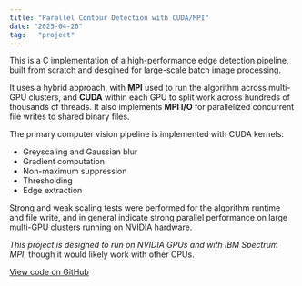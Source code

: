 ```yaml
---
title: "Parallel Contour Detection with CUDA/MPI"
date: "2025-04-20"
tag:   "project"
---
```


This is a C implementation of a high-performance edge detection pipeline, built from scratch and desgined for large-scale batch image processing.

It uses a hybrid approach, with **MPI** used to run the algorithm across multi-GPU clusters, and **CUDA** within each GPU to split work across hundreds of thousands of threads. It also implements **MPI I/O** for parallelized concurrent file writes to shared binary files.

The primary computer vision pipeline is implemented with CUDA kernels:

- Greyscaling and Gaussian blur
- Gradient computation
- Non-maximum suppression
- Thresholding
- Edge extraction

Strong and weak scaling tests were performed for the algorithm runtime and file write, and in general indicate strong parallel performance on large multi-GPU clusters running on NVIDIA hardware.

*This project is designed to run on NVIDIA GPUs and with IBM Spectrum MPI*, though it would likely work with other CPUs.

[<ins>View code on GitHub</ins>](https://github.com/jun-simons/ParallelContourDetection)
